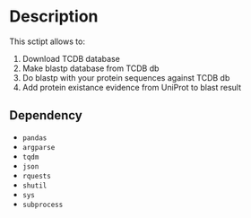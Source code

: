 # Description

This sctipt allows to:

1. Download TCDB database
2. Make blastp database from TCDB db
3. Do blastp with your protein sequences against TCDB db
4. Add protein existance evidence from UniProt to blast result


## Dependency
* `pandas`
* `argparse`
* `tqdm`
* `json`
* `rquests`
* `shutil`
* `sys`
* `subprocess`

